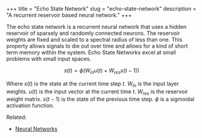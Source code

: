+++
title = "Echo State Network"
slug = "echo-state-network"
description = "A recurrent reservoir based neural network."
+++

The echo state network is a recurrent neural network that uses a hidden reservoir of sparsely and randomly connected neurons. The reservoir weights are fixed and scaled to a spectral radius of less than one. This property allows signals to die out over time and allows for a kind of short term memory within the system. Echo State Networks excel at small problems with small input spaces.

```math
s(t) = \phi(W_{in} u(t) + W_{res} s(t-1))
```

Where $s(t)$ is the state at the current time step $t$. $W_{in}$ is the input layer weights. $u(t)$ is the input vector at the current time $t$. $W_{res}$ is the reservoir weight matrix. $s(t-1)$ is the state of the previous time step. $\phi$ is a sigmoidal activation function.

Related: 
- [Neural Networks](/neural-networks)
